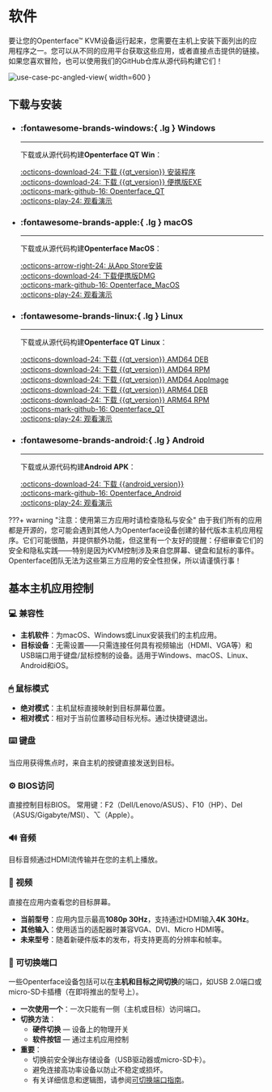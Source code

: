 # 软件

要让您的Openterface™ KVM设备运行起来，您需要在主机上安装下面列出的应用程序之一。您可以从不同的应用平台获取这些应用，或者直接点击提供的链接。如果您喜欢冒险，也可以使用我们的GitHub仓库从源代码构建它们！

![use-case-pc-angled-view](https://assets.openterface.com/images/product/use-case-pc-angled-view.webp){ width=600 }

## 下载与安装

<div class="grid cards" markdown>

-   ### :fontawesome-brands-windows:{ .lg } __Windows__

    ---

    下载或从源代码构建**Openterface QT Win**：

    [:octicons-download-24: 下载 {{qt_version}} 安装程序](https://github.com/TechxArtisanStudio/Openterface_QT/releases/download/{{qt_version}}/openterfaceQT.windows.amd64.installer.exe)  <br>
    [:octicons-download-24: 下载 {{qt_version}} 便携版EXE](https://github.com/TechxArtisanStudio/Openterface_QT/releases/download/{{qt_version}}/openterfaceQT-portable.exe)  <br>
    [:octicons-mark-github-16: Openterface_QT](https://github.com/TechxArtisanStudio/Openterface_QT)  <br>
    [:octicons-play-24: 观看演示](https://youtu.be/ERzpGtRvP2o?si=e9k402f0nxsD8o2j)

-   ### :fontawesome-brands-apple:{ .lg } __macOS__

    ---

    下载或从源代码构建**Openterface MacOS**：

    [:octicons-arrow-right-24: 从App Store安装](/appstore) <br>
    [:octicons-download-24: 下载便携版DMG](macos/dmg-installation.md) <br>
    [:octicons-mark-github-16: Openterface_MacOS](https://github.com/TechxArtisanStudio/Openterface_MacOS) <br>
    [:octicons-play-24: 观看演示](https://youtu.be/m7OpUem0zqY?si=tclfl0Jl77tmE6_e)

-   ### :fontawesome-brands-linux:{ .lg } __Linux__

    ---

    下载或从源代码构建**Openterface QT Linux**：

    [:octicons-download-24: 下载 {{qt_version}} AMD64 DEB](https://github.com/TechxArtisanStudio/Openterface_QT/releases/download/{{qt_version}}/openterfaceQT.linux.amd64.deb)  <br>
    [:octicons-download-24: 下载 {{qt_version}} AMD64 RPM](https://github.com/TechxArtisanStudio/Openterface_QT/releases/download/{{qt_version}}/openterfaceQT.linux.amd64.rpm)  <br>
    [:octicons-download-24: 下载 {{qt_version}} AMD64 AppImage](https://github.com/TechxArtisanStudio/Openterface_QT/releases/download/{{qt_version}}/openterfaceQT.linux.amd64.AppImage)  <br>
    [:octicons-download-24: 下载 {{qt_version}} ARM64 DEB](https://github.com/TechxArtisanStudio/Openterface_QT/releases/download/{{qt_version}}/openterfaceQT.linux.arm64.deb)  <br>
    [:octicons-download-24: 下载 {{qt_version}} ARM64 RPM](https://github.com/TechxArtisanStudio/Openterface_QT/releases/download/{{qt_version}}/openterfaceQT.linux.arm64.rpm)  <br>
    [:octicons-mark-github-16: Openterface_QT](https://github.com/TechxArtisanStudio/Openterface_QT)  <br>
    [:octicons-play-24: 观看演示](https://youtu.be/_ScpI6TC0Pk?si=FSg7A2zmST8QbFec)

-   ### :fontawesome-brands-android:{ .lg } __Android__

    ---

    下载或从源代码构建**Android APK**：

    [:octicons-download-24: 下载 {{android_version}}](https://github.com/TechxArtisanStudio/Openterface_Android/releases/download/{{android_version}}/OpenterfaceAndroid-release.apk)  <br>
    [:octicons-mark-github-16: Openterface_Android](https://github.com/TechxArtisanStudio/Openterface_Android)  <br>
    [:octicons-play-24: 观看演示](https://x.com/TechxArtisan/status/1825460088922071398)

</div>

???+ warning "注意：使用第三方应用时请检查隐私与安全"
    由于我们所有的应用都是开源的，您可能会遇到其他人为Openterface设备创建的替代版本主机应用程序。它们可能很酷，并提供额外功能，但这里有一个友好的提醒：仔细审查它们的安全和隐私实践——特别是因为KVM控制涉及来自您屏幕、键盘和鼠标的事件。Openterface团队无法为这些第三方应用的安全性担保，所以请谨慎行事！

## 基本主机应用控制

### 💻 兼容性

- **主机软件**：为macOS、Windows或Linux安装我们的主机应用。
- **目标设备**：无需设置——只需连接任何具有视频输出（HDMI、VGA等）和USB端口用于键盘/鼠标控制的设备。适用于Windows、macOS、Linux、Android和iOS。

### 🖱 鼠标模式

- **绝对模式**：主机鼠标直接映射到目标屏幕位置。
- **相对模式**：相对于当前位置移动目标光标。通过快捷键退出。

### ⌨️ 键盘
当应用获得焦点时，来自主机的按键直接发送到目标。

### ⚙️ BIOS访问
直接控制目标BIOS。
常用键：F2（Dell/Lenovo/ASUS）、F10（HP）、Del（ASUS/Gigabyte/MSI）、⌥（Apple）。

### 🔊 音频
目标音频通过HDMI流传输并在您的主机上播放。

### 🎥 视频
直接在应用内查看您的目标屏幕。

- **当前型号**：应用内显示最高**1080p 30Hz**，支持通过HDMI输入**4K 30Hz**。
- **其他输入**：使用适当的适配器时兼容VGA、DVI、Micro HDMI等。
- **未来型号**：随着新硬件版本的发布，将支持更高的分辨率和帧率。

### 🔄 可切换端口
一些Openterface设备包括可以在**主机和目标之间切换**的端口，如USB 2.0端口或micro-SD卡插槽（在即将推出的型号上）。

- **一次使用一个**：一次只能有一侧（主机或目标）访问端口。
- **切换方法**：
    - **硬件切换** — 设备上的物理开关
    - **软件按钮** — 通过主机应用控制
- **重要**：
    - 切换前安全弹出存储设备（USB驱动器或micro-SD卡）。
    - 避免连接高功率设备以防止不稳定或损坏。
    - 有关详细信息和逻辑图，请参阅[可切换端口指南](/usb-switch)。
